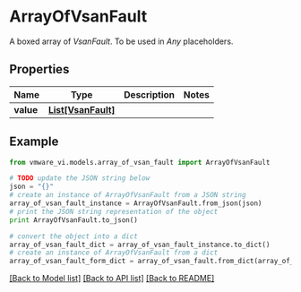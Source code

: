 # ArrayOfVsanFault

A boxed array of *VsanFault*. To be used in *Any* placeholders. 

## Properties
Name | Type | Description | Notes
------------ | ------------- | ------------- | -------------
**value** | [**List[VsanFault]**](VsanFault.md) |  | 

## Example

```python
from vmware_vi.models.array_of_vsan_fault import ArrayOfVsanFault

# TODO update the JSON string below
json = "{}"
# create an instance of ArrayOfVsanFault from a JSON string
array_of_vsan_fault_instance = ArrayOfVsanFault.from_json(json)
# print the JSON string representation of the object
print ArrayOfVsanFault.to_json()

# convert the object into a dict
array_of_vsan_fault_dict = array_of_vsan_fault_instance.to_dict()
# create an instance of ArrayOfVsanFault from a dict
array_of_vsan_fault_form_dict = array_of_vsan_fault.from_dict(array_of_vsan_fault_dict)
```
[[Back to Model list]](../README.md#documentation-for-models) [[Back to API list]](../README.md#documentation-for-api-endpoints) [[Back to README]](../README.md)


